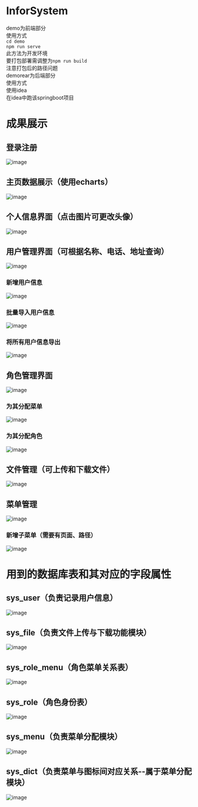 # InforSystem
demo为前端部分  
使用方式  
`cd demo`  
`npm run serve`  
此方法为开发环境  
要打包部署需调整为`npm run build`  
注意打包后的路径问题  
demorear为后端部分  
使用方式  
使用idea  
在idea中跑该springboot项目
# 成果展示  
## 登录注册  
![image](https://user-images.githubusercontent.com/88532910/204455274-f9eba8ac-6a4c-4f25-b022-dfb7477bdbad.png)
## 主页数据展示（使用echarts）
![image](https://user-images.githubusercontent.com/88532910/204455371-44ce6a91-a144-4b9f-8d20-9fc58d480181.png)
## 个人信息界面（点击图片可更改头像）  
![image](https://user-images.githubusercontent.com/88532910/204455423-e9c40c2e-3e73-4c03-aebd-993de39259a5.png)
## 用户管理界面（可根据名称、电话、地址查询）
![image](https://user-images.githubusercontent.com/88532910/204455484-01b2c583-ff48-4f21-83e1-cff3387b563d.png)
### 新增用户信息
![image](https://user-images.githubusercontent.com/88532910/204457289-00eb1130-b588-4ca0-adee-4297520cf786.png)
### 批量导入用户信息
![image](https://user-images.githubusercontent.com/88532910/204457519-339ba624-74bc-4041-bc68-2e29ea9d412a.png)
### 将所有用户信息导出
![image](https://user-images.githubusercontent.com/88532910/204457435-782da6d6-b81a-4cf8-8f02-94967eab7ddb.png)
## 角色管理界面  
![image](https://user-images.githubusercontent.com/88532910/204455575-98f7f643-6473-4b67-94b1-5fd94623910a.png)
### 为其分配菜单  
![image](https://user-images.githubusercontent.com/88532910/204455705-ba8d4f8d-d727-429e-af4a-1da92dc70354.png)
### 为其分配角色  
![image](https://user-images.githubusercontent.com/88532910/204455772-e014e0e8-8b0b-44b8-bbd2-6c05ef0df8fc.png)
## 文件管理（可上传和下载文件）
![image](https://user-images.githubusercontent.com/88532910/204457709-095561c8-c8b5-43d4-8e71-afa1670ca7a2.png)
## 菜单管理
![image](https://user-images.githubusercontent.com/88532910/204457837-90d0c6e4-db68-4a8c-b654-8b4879ea2384.png)
### 新增子菜单（需要有页面、路径）
![image](https://user-images.githubusercontent.com/88532910/204457911-01d75ca1-dca5-49fa-8a17-af1f15218dfb.png)
# 用到的数据库表和其对应的字段属性
## sys_user（负责记录用户信息）
![image](https://user-images.githubusercontent.com/88532910/204458819-fe3ea315-71b8-4af8-acbf-64291d61bb05.png)
## sys_file（负责文件上传与下载功能模块）
![image](https://user-images.githubusercontent.com/88532910/204459102-76842a76-dc21-438e-8d85-38acbd2d1de8.png)
## sys_role_menu（角色菜单关系表）
![image](https://user-images.githubusercontent.com/88532910/204459243-1fa538fc-89bc-4c64-95c7-4298266fcaca.png)
## sys_role（角色身份表）
![image](https://user-images.githubusercontent.com/88532910/204459461-f040222b-a774-47ef-8475-d738665822d8.png)
## sys_menu（负责菜单分配模块）
![image](https://user-images.githubusercontent.com/88532910/204459610-75bc6979-d4c4-4afd-bf95-a5dc6e692056.png)
## sys_dict（负责菜单与图标间对应关系--属于菜单分配模块）
![image](https://user-images.githubusercontent.com/88532910/204460005-8a841947-5526-4956-9705-238d8439b9ae.png)
